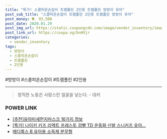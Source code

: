 ```yaml
--- 
title: "특가! 스콜피온손잡이 트램폴린 2인용 트램폴린 방방이 유아" 
post_sub_title: "스콜피온손잡이 트램폴린 2인용 트램폴린 방방이 유아" 
post_money: ₩. 93,500 
post_date: 2020.01.29 
post_img_url: https://static.coupangcdn.com/image/vendor_inventory/images/2018/08/22/17/8/f6db79ab-f1f0-4655-a614-fa2fad39ab67.jpg 
post_link_url: https://coupa.ng/bnHVjr 
categories: 
  - vendor_inventory 
tags: 
  - 방방이 
  - 스콜피온손잡이 
  - 트램폴린 
  - 2인용 
--- 
```

  #방방이 #스콜피온손잡이 #트램폴린 #2인용 
<hr> 

> 정직한 노동은 사랑스런 얼굴을 낳는다. - 대커 


### POWER LINK

* <a href="https://blog.naver.com/fasyy4321/221788724723" target="_blank">[추천]유아미세먼지마스크 16가지 정보</a>
* <a href="https://blog.naver.com/an0733/221788847267" target="_blank">[특가] 나이키 키즈 리액트 프레스토 검빨 TD 운동화 신발 스니커즈 유아...</a>
* <a href="https://blog.naver.com/santokki14/221785579075" target="_blank">메디록스 B 유아용 소독제 분무형</a>
